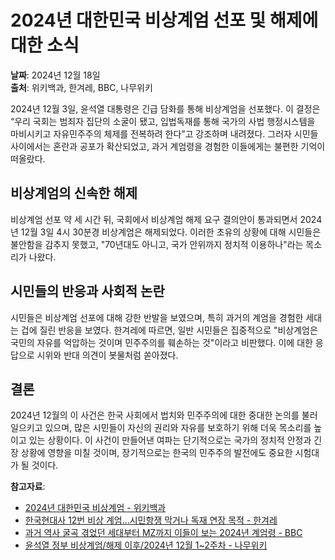 # 2024년 대한민국 비상계엄 선포 및 해제에 대한 소식

**날짜**: 2024년 12월 18일  
**출처**: 위키백과, 한겨레, BBC, 나무위키

2024년 12월 3일, 윤석열 대통령은 긴급 담화를 통해 비상계엄을 선포했다. 이 결정은 “우리 국회는 범죄자 집단의 소굴이 됐고, 입법독재를 통해 국가의 사법 행정시스템을 마비시키고 자유민주주의 체제를 전복하려 한다”고 강조하며 내려졌다. 그러자 시민들 사이에서는 혼란과 공포가 확산되었고, 과거 계엄령을 경험한 이들에게는 불편한 기억이 떠올랐다.

## 비상계엄의 신속한 해제
비상계엄 선포 약 세 시간 뒤, 국회에서 비상계엄 해제 요구 결의안이 통과되면서 2024년 12월 3일 4시 30분경 비상계엄은 해제되었다. 이러한 초유의 상황에 대해 시민들은 불안함을 감추지 못했고, "70년대도 아니고, 국가 안위까지 정치적 이용하나"라는 목소리가 나왔다.

## 시민들의 반응과 사회적 논란
시민들은 비상계엄 선포에 대해 강한 반발을 보였으며, 특히 과거의 계엄을 경험한 세대는 겁에 질린 반응을 보였다. 한겨레에 따르면, 일반 시민들은 집중적으로 "비상계엄은 국민의 자유를 억압하는 것이며 민주주의를 훼손하는 것"이라고 비판했다. 이에 대한 응답으로 시위와 반대 의견이 봇물처럼 쏟아졌다.

## 결론
2024년 12월의 이 사건은 한국 사회에서 법치와 민주주의에 대한 중대한 논의를 불러일으키고 있으며, 많은 시민들이 자신의 권리와 자유를 보호하기 위해 더욱 목소리를 높이고 있는 상황이다. 이 사건이 만들어낸 여파는 단기적으로는 국가의 정치적 안정과 긴장 상황에 영향을 미칠 것이며, 장기적으로는 한국의 민주주의 발전에도 중요한 시험대가 될 것이다.

**참고자료**:  
- [2024년 대한민국 비상계엄 - 위키백과](https://ko.wikipedia.org/wiki/2024%EB%85%84_%EB%B0%8F_%EB%8C%80%ED%95%9C%EB%AF%BC%EA%B5%AD_%EB%B9%84%EC%83%81%EA%B3%84%EC%9D%8C)  
- [한국현대사 12번 비상 계엄…시민항쟁 막거나 독재 연장 목적 - 한겨레](https://www.hani.co.kr/arti/politics/assembly/1044094.html)  
- [과거 역사 굴곡 겪었던 세대부터 MZ까지 이들이 보는 2024년 계엄령 - BBC](https://www.bbc.com/korean/topics/cyx9r8g6l8jt)  
- [윤석열 정부 비상계엄/해제 이후/2024년 12월 1~2주차 - 나무위키](https://namu.wiki/w/%EC%9C%A0%EC%84%9D%EC%97%B4%20%EC%A0%95%EB%B6%80%20%EB%B9%84%EC%83%81%EA%B3%84%EC%9D%8C)